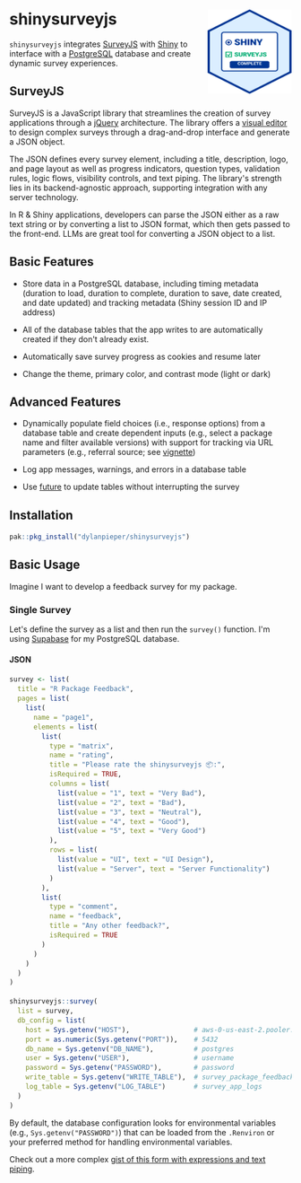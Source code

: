 # shinysurveyjs<img src="man/figures/SSJS-Hex.svg" alt="A hexagonal logo for the R package shinysurveyjs, styled in the traditional R package hexagon sticker format" align="right" width="150" height="150"/>

`shinysurveyjs` integrates [SurveyJS](https://surveyjs.io/) with [Shiny](https://shiny.posit.co/) to interface with a [PostgreSQL](https://www.postgresql.org/) database and create dynamic survey experiences.

## SurveyJS

SurveyJS is a JavaScript library that streamlines the creation of survey applications through a [jQuery](https://www.npmjs.com/package/survey-jquery) architecture. The library offers a [visual editor](https://surveyjs.io/create-free-survey) to design complex surveys through a drag-and-drop interface and generate a JSON object.

The JSON defines every survey element, including a title, description, logo, and page layout as well as progress indicators, question types, validation rules, logic flows, visibility controls, and text piping. The library's strength lies in its backend-agnostic approach, supporting integration with any server technology.

In R & Shiny applications, developers can parse the JSON either as a raw text string or by converting a list to JSON format, which then gets passed to the front-end. LLMs are great tool for converting a JSON object to a list.

## Basic Features

-   Store data in a PostgreSQL database, including timing metadata (duration to load, duration to complete, duration to save, date created, and date updated) and tracking metadata (Shiny session ID and IP address)

-   All of the database tables that the app writes to are automatically created if they don't already exist.

-   Automatically save survey progress as cookies and resume later

-   Change the theme, primary color, and contrast mode (light or dark)

## Advanced Features

-   Dynamically populate field choices (i.e., response options) from a database table and create dependent inputs (e.g., select a package name and filter available versions) with support for tracking via URL parameters (e.g., referral source; see [vignette](articles/dynamic_field_config.html))

-   Log app messages, warnings, and errors in a database table

-   Use [future](https://future.futureverse.org/) to update tables without interrupting the survey

## Installation

``` r
pak::pkg_install("dylanpieper/shinysurveyjs")
```

## Basic Usage

Imagine I want to develop a feedback survey for my package.

### Single Survey

Let's define the survey as a list and then run the `survey()` function. I'm using [Supabase](https://supabase.com/) for my PostgreSQL database.

#### JSON

``` r
survey <- list(
  title = "R Package Feedback",
  pages = list(
    list(
      name = "page1",
      elements = list(
        list(
          type = "matrix",
          name = "rating",
          title = "Please rate the shinysurveyjs 📦:",
          isRequired = TRUE,
          columns = list(
            list(value = "1", text = "Very Bad"),
            list(value = "2", text = "Bad"),
            list(value = "3", text = "Neutral"),
            list(value = "4", text = "Good"),
            list(value = "5", text = "Very Good")
          ),
          rows = list(
            list(value = "UI", text = "UI Design"),
            list(value = "Server", text = "Server Functionality")
          )
        ),
        list(
          type = "comment",
          name = "feedback",
          title = "Any other feedback?",
          isRequired = TRUE
        )
      )
    )
  )
)

shinysurveyjs::survey(
  list = survey,
  db_config = list(
    host = Sys.getenv("HOST"),                # aws-0-us-east-2.pooler.supabase.com
    port = as.numeric(Sys.getenv("PORT")),    # 5432
    db_name = Sys.getenv("DB_NAME"),          # postgres
    user = Sys.getenv("USER"),                # username
    password = Sys.getenv("PASSWORD"),        # password
    write_table = Sys.getenv("WRITE_TABLE"),  # survey_package_feedback
    log_table = Sys.getenv("LOG_TABLE")       # survey_app_logs
  )
)
```

By default, the database configuration looks for environmental variables (e.g., `Sys.getenv("PASSWORD")`) that can be loaded from the `.Renviron` or your preferred method for handling environmental variables.

Check out a more complex [gist of this form with expressions and text piping](https://gist.github.com/dylanpieper/c570dba08f03daa25445dfe5aea9ab15).
